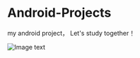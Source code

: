 # Android-Projects
my android project，  Let's study together！

![Image text](https://github.com/YanInfo/Android-Projects/blob/master/MyClient/picture/login.png)
